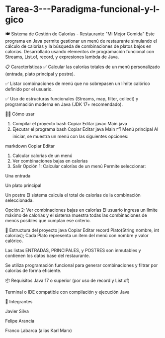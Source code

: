# Tarea-3---Paradigma-funcional-y-l-gico
🍽️ Sistema de Gestión de Calorías - Restaurante "Mi Mejor Comida"
Este programa en Java permite gestionar un menú de restaurante simulando el cálculo de calorías y la búsqueda de combinaciones de platos bajos en calorías. Desarrollado usando elementos de programación funcional con Streams, List.of, record, y expresiones lambda de Java.

📋 Características
✅ Calcular las calorías totales de un menú personalizado (entrada, plato principal y postre).

✅ Listar combinaciones de menú que no sobrepasen un límite calórico definido por el usuario.

✅ Uso de estructuras funcionales (Streams, map, filter, collect) y programación moderna en Java (JDK 17+ recomendado).

🧑‍💻 Cómo usar
1. Compilar el proyecto
bash
Copiar
Editar
javac Main.java
2. Ejecutar el programa
bash
Copiar
Editar
java Main
🗂️ Menú principal
Al iniciar, se muestra un menú con las siguientes opciones:

markdown
Copiar
Editar
1. Calcular calorías de un menú
2. Ver combinaciones bajas en calorías
3. Salir
Opción 1: Calcular calorías de un menú
Permite seleccionar:

Una entrada

Un plato principal

Un postre
El sistema calcula el total de calorías de la combinación seleccionada.

Opción 2: Ver combinaciones bajas en calorías
El usuario ingresa un límite máximo de calorías y el sistema muestra todas las combinaciones de menús posibles que cumplan ese criterio.

🧠 Estructura del proyecto
java
Copiar
Editar
record Plato(String nombre, int calorias);
Cada Plato representa un ítem del menú con nombre y valor calórico.

Las listas ENTRADAS, PRINCIPALES, y POSTRES son inmutables y contienen los datos base del restaurante.

Se utiliza programación funcional para generar combinaciones y filtrar por calorías de forma eficiente.

📦 Requisitos
Java 17 o superior (por uso de record y List.of)

Terminal o IDE compatible con compilación y ejecución Java

👥 Integrantes

Javier Silva

Felipe Arancia

Franco Labarca (alias Karl Marx)
